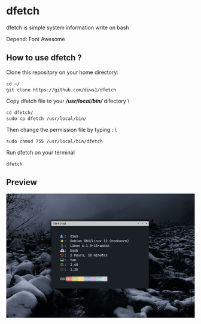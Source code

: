 # dfetch
dfetch is simple system information write on bash

Depend: Font Awesome 

## How to use dfetch ?

Clone this repository on your home directory:
```
cd ~/
git clone https://github.com/diws1/dfetch
```
Copy dfetch file to your <i><b>/usr/local/bin/</i></b> difectory \
```
cd dfetch/
sudo cp dfetch /usr/local/bin/
```
Then change the permission file by typing : \
```
sudo chmod 755 /usr/local/bin/dfetch
```
Run dfetch on your terminal
```
dfetch
```


## Preview

![My Image](https://github.com/diws1/dfetch/blob/main/dfetch.png)
